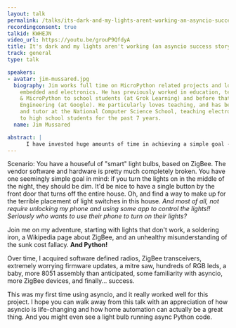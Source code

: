 ```yaml
---
layout: talk
permalink: /talks/its-dark-and-my-lights-arent-working-an-asyncio-success-story
recordingconsent: true
talkid: KWHEJN
video_url: https://youtu.be/grouP9QfdyA
title: It's dark and my lights aren't working (an asyncio success story)
track: general
type: talk

speakers:
- avatar: jim-mussared.jpg
  biography: Jim works full time on MicroPython related projects and loves all things
    embedded and electronics. He has previously worked in education, teaching Python
    & MicroPython to school students (at Grok Learning) and before that in Site Reliability
    Engineering (at Google). He particularly loves teaching, and has been a lecturer
    and tutor at the National Computer Science School, teaching electronics and robotics
    to high school students for the past 7 years.
  name: Jim Mussared

abstract: |
      I have invested huge amounts of time in achieving a simple goal -- making the lighting in my home "smart". It's not ground breaking, nor is it practical or cost effective, but it sure was educational, uses a bunch of Python, and the result makes me (and my family) happy.
---
```


Scenario: You have a houseful of "smart" light bulbs, based on ZigBee. The vendor software and hardware is pretty much completely broken. You have one seemingly simple goal in mind: if you turn the lights on in the middle of the night, they should be dim. It'd be nice to have a single button by the front door that turns off the entire house. Oh, and find a way to make up for the terrible placement of light switches in this house. _And most of all, not require unlocking my phone and using some app to control the lights!! Seriously who wants to use their phone to turn on their lights?_

Join me on my adventure, starting with lights that don't work, a soldering iron, a Wikipedia page about ZigBee, and an unhealthy misunderstanding of the sunk cost fallacy. **And Python!**

Over time, I acquired software defined radios, ZigBee transceivers, extremely worrying firmware updates, a mitre saw, hundreds of RGB leds, a baby, more 8051 assembly than anticipated, some familiarity with asyncio, more ZigBee devices, and finally... success.

This was my first time using asyncio, and it really worked well for this project. I hope you can walk away from this talk with an appreciation of how asyncio is life-changing and how home automation can actually be a great thing. And you might even see a light bulb running async Python code.
